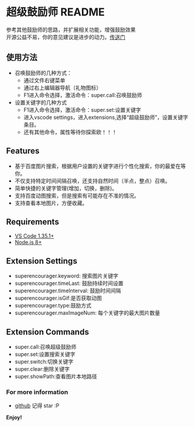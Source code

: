 # 超级鼓励师 README

参考其他鼓励师的思路，并扩展相关功能，增强鼓励效果<br />
开源公益不易，你的意见建议是进步的动力。[传送门](https://github.com/weiweiwei256/super-encourager/labels/%E6%84%8F%E8%A7%81%E5%BB%BA%E8%AE%AE)<br />

## 使用方法
- 召唤鼓励师的几种方式：
    - 通过文件右键菜单
    - 通过右上编辑器导航（礼物图标）
    - F1进入命令选择，激活命令：super.call:召唤鼓励师
- 设置关键字的几种方式
    - F1进入命令选择，激活命令：super.set:设置关键字
    - 进入vscode settings，进入extensions,选择“超级鼓励师”，设置关键字条目。
    - 还有其他命令，属性等待你探索欧！！！

## Features

- 基于百度图片搜索，根据用户设置的关键字进行个性化搜索，你的最爱在等你。
- 不仅支持特定时间间隔召唤，还支持自然时间（半点，整点）召唤。
- 简单快捷的关键字管理(增加，切换，删除)。
- 支持百度动图搜索，但是搜索有可能存在不准的情况。
- 支持查看本地图片，方便收藏。

## Requirements

- [VS Code 1.35.1+](https://code.visualstudio.com/)
- [Node.js 8+](https://nodejs.org)

## Extension Settings

- superencourager.keyword: 搜索图片关键字
- superencourager.timeLast: 鼓励持续时间设置
- superencourager.timeInterval: 鼓励时间间隔
- superencourager.isGif:是否获取动图
- superencourager.type:鼓励方式
- superencourager.maxImageNum: 每个关键字的最大图片数量

## Extension Commands

- super.call:召唤超级鼓励师
- super.set:设置搜索关键字
- super.switch:切换关键字
- super.clear:删除关键字
- super.showPath:查看图片本地路径

### For more information

- [github](https://github.com/weiweiwei256/super-encourager) 记得 star :P

**Enjoy!**
